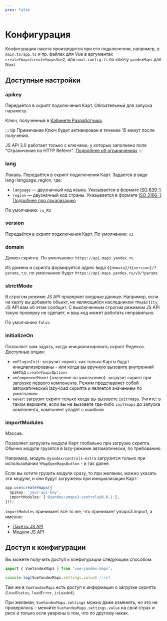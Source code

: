 ```yaml
---
prev: false
---
```



# Конфигурация

Конфигурация пакета производится при его подключении, например, в `main.ts/app.ts` и пр. файлах для Vue в
аргументах `createYmaps`/`createYmapsVue2`, или `nuxt.config.ts` по ключу `yandexMaps` для Nuxt.

## Доступные настройки

### apikey

Передаётся в скрипт подключения Карт. Обязательный для запуска параметр.

Ключ, полученный в [Кабинете Разработчика](https://developer.tech.yandex.ru/).

::: tip Примечание
Ключ будет активирован в течение 15 минут после получения.

JS API 3.0 работает только с ключами, у которых заполнено поле "Ограничение по HTTP
Referer". [Подробнее об ограничениях](https://yandex.ru/dev/jsapi30/doc/ru/limit)
:::

### lang

Локаль. Передаётся в скрипт подключения Карт. Задается в виде lang=language_region, где:

- `language` — двузначный код языка. Указывается в формате [ISO 639-1](https://ru.wikipedia.org/wiki/ISO_639-1).
- `region` — двузначный код страны. Указывается в
  формате [ISO 3166-1](https://ru.wikipedia.org/wiki/ISO_3166-1). [Подробнее про локализацию](https://yandex.ru/dev/jsapi30/doc/ru/dg/concepts/localization)

По умолчанию: `ru_RU`

### version

Передаётся в скрипт подключения Карт. По умолчанию: `v3`

### domain

Домен скрипта. По умолчанию: `https://api-maps.yandex.ru`

Из домена и скрипта формируется адрес вида `${domain}/${version}/?params`, т.е. по умолчанию
будет `https://api-maps.yandex.ru/v3/?params`

### strictMode

В строгом режиме JS API проверяет входные данные. Например, если на карту вы добавите объект, не являющийся наследником
`YMapEntity`, JS API вам об этом сообщит. С выключенным строгим режимом JS API такую проверку не сделает, и ваш код
может
работать неправильно.

По умолчанию `false`.

### initializeOn

Позволяет вам задать, когда инициализировать скрипт Яндекса. Доступные опции:

- `onPluginInit`: загрузит скрипт, как только Карты будут инициализированы - или когда вы вручную вызовите внутренний
  метод `createYmapsOptions`
- `onComponentMount` (значение по умолчанию): загрузит скрипт при загрузке первого компонента. Режим представляет собой
  автоматический lazy-load скрипта и является значением по умолчанию
- `never`: загрузит скрипт только когда вы вызовете `initYmaps`. Учтите: в таком варианте, если вы не вызовете
  где-либо `initYmaps` до запуска компонента, компонент упадёт с ошибкой

### importModules

Массив.

Позволяет загрузить модули Карт глобально при загрузке скрипта. Обычно модули грузятся в lazy-режиме автоматически, по
требованию.

Например, модуль `@yandex/controls-extra` загрузится только при использовании `YMapOpenMapsButton` - и так далее.

Если вы хотите грузить модули сразу, то при желании, можно указать эти модули, и они будут загружены при инициализации
Карт:

```typescript
app.use(createYmaps({
  apikey: 'your-api-key',
  importModules: ['@yandex/ymaps3-controls@0.0.1'],
}));
```

`importModules` принимает всё то же, что принимает ymaps3.import, а именно:

- [Пакеты JS API](https://yandex.ru/dev/jsapi30/doc/ru/ref/packages/)
- [Модули JS API](https://yandex.ru/dev/jsapi30/doc/ru/ref/modules/)


## Доступ к конфигурации

Вы можете получить доступ к конфигурации следующим способом:

```typescript
import { VueYandexMaps } from 'vue-yandex-maps';

console.log(VueYandexMaps.settings.value) //ref
```

Там же в `VueYandexMaps` есть доступ к информации о загрузке скрипта (`loadStatus`, `loadError`, `isLoaded`).

При желании, `VueYandexMaps.settings` можно даже изменять, но это не проверялось - меняйте  `VueYandexMaps.settings.value` на
свой страх и риск и только если уверены в том, что по другому никак.
